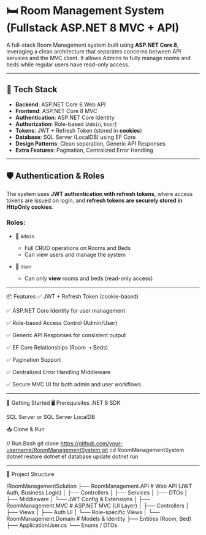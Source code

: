 # 🛏️ Room Management System (Fullstack ASP.NET 8 MVC + API)

A full-stack Room Management system built using **ASP.NET Core 8**, leveraging a clean architecture that separates concerns between API services and the MVC client. It allows Admins to fully manage rooms and beds while regular users have read-only access.

---

## 🔧 Tech Stack

- **Backend**: ASP.NET Core 8 Web API  
- **Frontend**: ASP.NET Core 8 MVC 
- **Authentication**: ASP.NET Core Identity  
- **Authorization**: Role-based (`Admin`, `User`)  
- **Tokens**: JWT + Refresh Token (stored in **cookies**)  
- **Database**: SQL Server (LocalDB) using EF Core  
- **Design Patterns**: Clean separation, Generic API Responses  
- **Extra Features**: Pagination, Centralized Error Handling

---

## 🛡️ Authentication & Roles

The system uses **JWT authentication with refresh tokens**, where access tokens are issued on login, and **refresh tokens are securely stored in HttpOnly cookies**.

### Roles:
- 🔑 `Admin`  
  - Full CRUD operations on Rooms and Beds  
  - Can view users and manage the system

- 👤 `User`  
  - Can only **view** rooms and beds (read-only access)

---

📦 Features
✅ JWT + Refresh Token (cookie-based)

✅ ASP.NET Core Identity for user management

✅ Role-based Access Control (Admin/User)

✅ Generic API Responses for consistent output

✅ EF Core Relationships (Room ➝ Beds)

✅ Pagination Support

✅ Centralized Error Handling Middleware

✅ Secure MVC UI for both admin and user workflows

---
🚀 Getting Started
🖥️ Prerequisites
.NET 8 SDK

SQL Server or SQL Server LocalDB

📥 Clone & Run

// Run.Bash
git clone https://github.com/your-username/RoomManagementSystem.git
cd RoomManagementSystem
dotnet restore
dotnet ef database update
dotnet run

---
📂 Project Structure

/RoomManagementSolution
├── RoomManagement.API         # Web API (JWT Auth, Business Logic)
│   ├── Controllers
│   ├── Services
│   ├── DTOs
│   ├── Middleware
│   └── JWT Config & Extensions
│
├── RoomManagement.MVC         # ASP.NET MVC (UI Layer)
│   ├── Controllers
│   ├── Views
│   ├── Auth UI
│   └── Role-specific Views
│
└── RoomManagement.Domain      # Models & Identity
    ├── Entities (Room, Bed)
    ├── ApplicationUser.cs
    └── Enums / DTOs
